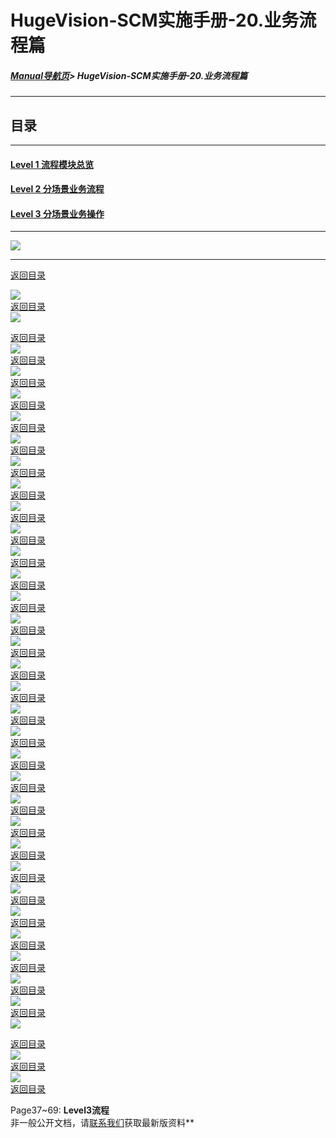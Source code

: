 # HugeVision-SCM实施手册-20.业务流程篇

##### [Manual导航页](../../正式版入口.md)> HugeVision-SCM实施手册-20.业务流程篇

---

<span id="目录"></span>
## 目录
---

#### [Level 1 流程模块总览](#1)
#### [Level 2 分场景业务流程](#2)
#### [Level 3 分场景业务操作](#3)

---
![](幻灯片1.PNG)<br>		

---

<span id="1"></span>

[返回目录](#目录)<br>

![](幻灯片2.PNG)<br>		[返回目录](#目录)<br>
![](幻灯片3.PNG)<br>		

<span id="2"></span>

[返回目录](#目录)<br>
![](幻灯片4.PNG)<br>		[返回目录](#目录)<br>
![](幻灯片5.PNG)<br>		[返回目录](#目录)<br>
![](幻灯片6.PNG)<br>		[返回目录](#目录)<br>
![](幻灯片7.PNG)<br>		[返回目录](#目录)<br>
![](幻灯片8.PNG)<br>		[返回目录](#目录)<br>
![](幻灯片9.PNG)<br>		[返回目录](#目录)<br>
![](幻灯片10.PNG)<br>	[返回目录](#目录)<br>
![](幻灯片11.PNG)<br>	[返回目录](#目录)<br>
![](幻灯片12.PNG)<br>	[返回目录](#目录)<br>
![](幻灯片13.PNG)<br>	[返回目录](#目录)<br>
![](幻灯片14.PNG)<br>	[返回目录](#目录)<br>
![](幻灯片15.PNG)<br>	[返回目录](#目录)<br>
![](幻灯片16.PNG)<br>	[返回目录](#目录)<br>
![](幻灯片17.PNG)<br>	[返回目录](#目录)<br>
![](幻灯片18.PNG)<br>	[返回目录](#目录)<br>
![](幻灯片19.PNG)<br>	[返回目录](#目录)<br>
![](幻灯片20.PNG)<br>	[返回目录](#目录)<br>
![](幻灯片21.PNG)<br>	[返回目录](#目录)<br>
![](幻灯片22.PNG)<br>	[返回目录](#目录)<br>
![](幻灯片23.PNG)<br>	[返回目录](#目录)<br>
![](幻灯片24.PNG)<br>	[返回目录](#目录)<br>
![](幻灯片25.PNG)<br>	[返回目录](#目录)<br>
![](幻灯片26.PNG)<br>	[返回目录](#目录)<br>
![](幻灯片27.PNG)<br>	[返回目录](#目录)<br>
![](幻灯片28.PNG)<br>	[返回目录](#目录)<br>
![](幻灯片29.PNG)<br>	[返回目录](#目录)<br>
![](幻灯片30.PNG)<br>	[返回目录](#目录)<br>
![](幻灯片31.PNG)<br>	[返回目录](#目录)<br>
![](幻灯片32.PNG)<br>	[返回目录](#目录)<br>
![](幻灯片33.PNG)<br>	[返回目录](#目录)<br>
![](幻灯片34.PNG)<br>	

<span id="3"></span>

[返回目录](#目录)<br>
![](幻灯片35.PNG)<br>	[返回目录](#目录)<br>
![](幻灯片36.PNG)<br>	[返回目录](#目录)<br>

Page37~69: **Level3流程<br>**
非一般公开文档，请[联系我们](https://www.ivision-china.cn/contact-rgt.html)获取最新版资料**
